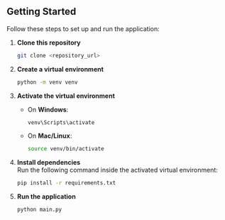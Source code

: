 ## Getting Started

Follow these steps to set up and run the application:

1. **Clone this repository**  
   ```bash
   git clone <repository_url>
   ```

2. **Create a virtual environment**  
   ```bash
   python -m venv venv
   ```

3. **Activate the virtual environment**  
   - On **Windows**:  
     ```bash
     venv\Scripts\activate
     ```
   - On **Mac/Linux**:  
     ```bash
     source venv/bin/activate
     ```

4. **Install dependencies**  
   Run the following command inside the activated virtual environment:  
   ```bash
   pip install -r requirements.txt
   ```

5. **Run the application**  
   ```bash
   python main.py
   ```



